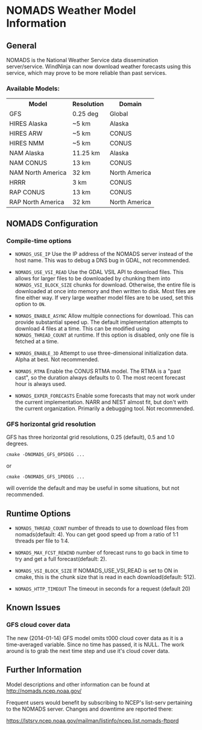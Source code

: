 
NOMADS Weather Model Information
================================

General
-------

NOMADS is the National Weather Service data dissemination server/service.  WindNinja can now download weather forecasts using this service, which may prove to be more reliable than past services.

### Available Models:
<table>
  <tr><th>Model</th><th>Resolution</th><th>Domain</th></tr>
  <tr><td>GFS</td><td>0.25 deg</td><td>Global</td></tr>
  <tr><td>HIRES Alaska</td><td>~5 km</td><td>Alaska</td></tr>
  <tr><td>HIRES ARW</td><td>~5 km</td><td>CONUS</td></tr>
  <tr><td>HIRES NMM</td><td>~5 km</td><td>CONUS</td></tr>
  <tr><td>NAM Alaska</td><td>11.25 km</td><td>Alaska</td></tr>
  <tr><td>NAM CONUS</td><td>13 km</td><td>CONUS</td></tr>
  <tr><td>NAM North America</td><td>32 km</td><td>North America</td></tr>
  <tr><td>HRRR</td><td>3 km</td><td>CONUS</td></tr>
  <tr><td>RAP CONUS</td><td>13 km</td><td>CONUS</td></tr>
  <tr><td>RAP North America</td><td>32 km</td><td>North America</td></tr>
</table>

NOMADS Configuration
--------------------

### Compile-time options

* `NOMADS_USE_IP` Use the IP address of the NOMADS server instead of the host
   name.  This was to debug a DNS bug in GDAL, not recommended.

* `NOMADS_USE_VSI_READ` Use the GDAL VSIL API to download files.  This allows
   for larger files to be downloaded by chunking them into
   `NOMADS_VSI_BLOCK_SIZE` chunks for download.  Otherwise, the entire file is
   downloaded at once into memory and then written to disk.  Most files are fine
   either way.  If very large weather model files are to be used, set this
   option to `ON`.

* `NOMADS_ENABLE_ASYNC` Allow multiple connections for download.  This can
   provide substantial speed up.  The default implementation attempts to
   download 4 files at a time.  This can be modified using `NOMADS_THREAD_COUNT`
   at runtime.  If this option is disabled, only one file is fetched at a time.

* `NOMADS_ENABLE_3D` Attempt to use three-dimensional initialization data.
  Alpha at best.  Not recommended.

* `NOMADS_RTMA` Enable the CONUS RTMA model.  The RTMA is a "past cast", so the
   duration always defaults to 0.  The most recent forecast hour is always
   used.

* `NOMADS_EXPER_FORECASTS` Enable some forecasts that may not work under the
  current implementation.  NARR and NEST almost fit, but don't with the current
  organization.  Primarily a debugging tool.  Not recommended.

### GFS horizontal grid resolution

GFS has three horizontal grid resolutions, 0.25 (default), 0.5 and 1.0 degrees.

    cmake -DNOMADS_GFS_0P5DEG ...

or

    cmake -DNOMADS_GFS_1P0DEG ...

will override the default and may be useful in some situations, but not
recommended.

Runtime Options
---------------

* `NOMADS_THREAD_COUNT` number of threads to use to download files from
   nomads(default: 4).  You can get good speed up from a ratio of 1:1 threads
   per file to 1:4.

* `NOMADS_MAX_FCST_REWIND` number of forecast runs to go back in time to try
   and get a full forecast(default: 2).

* `NOMADS_VSI_BLOCK_SIZE` If NOMADS_USE_VSI_READ is set to ON in cmake, this is
  the chunk size that is read in each download(default: 512).

* `NOMADS_HTTP_TIMEOUT` The timeout in seconds for a request (default 20)

Known Issues
------------

### GFS cloud cover data

The new (2014-01-14) GFS model omits t000 cloud cover data as it is a
time-averaged variable.  Since no time has passed, it is NULL.  The work around
is to grab the next time step and use it's cloud cover data.

Further Information
-------------------

Model descriptions and other information can be found at
http://nomads.ncep.noaa.gov/

Frequent users would benefit by subscribing to NCEP's list-serv pertaining to
the NOMADS server.  Changes and downtime are reported there:

https://lstsrv.ncep.noaa.gov/mailman/listinfo/ncep.list.nomads-ftpprd

